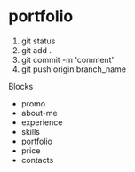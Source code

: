# portfolio

1. git status
2. git add .
3. git commit -m 'comment'
4. git push origin branch_name

Blocks
- promo
- about-me
- experience
- skills
- portfolio
- price
- contacts
